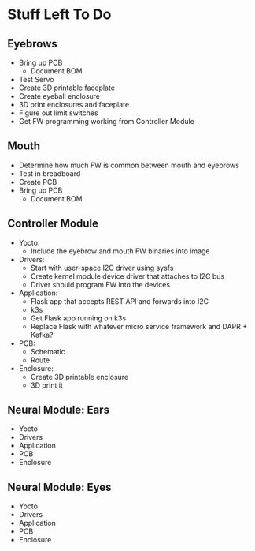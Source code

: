 # Stuff Left To Do

## Eyebrows

* Bring up PCB
    * Document BOM
* Test Servo
* Create 3D printable faceplate
* Create eyeball enclosure
* 3D print enclosures and faceplate
* Figure out limit switches
* Get FW programming working from Controller Module

## Mouth

* Determine how much FW is common between mouth and eyebrows
* Test in breadboard
* Create PCB
* Bring up PCB
    * Document BOM

## Controller Module

* Yocto:
    * Include the eyebrow and mouth FW binaries into image
* Drivers:
    * Start with user-space I2C driver using sysfs
    * Create kernel module device driver that attaches to I2C bus
    * Driver should program FW into the devices
* Application:
    * Flask app that accepts REST API and forwards into I2C
    * k3s
    * Get Flask app running on k3s
    * Replace Flask with whatever micro service framework and DAPR + Kafka?
* PCB:
    * Schematic
    * Route
* Enclosure:
    * Create 3D printable enclosure
    * 3D print it

## Neural Module: Ears

* Yocto
* Drivers
* Application
* PCB
* Enclosure

## Neural Module: Eyes

* Yocto
* Drivers
* Application
* PCB
* Enclosure
